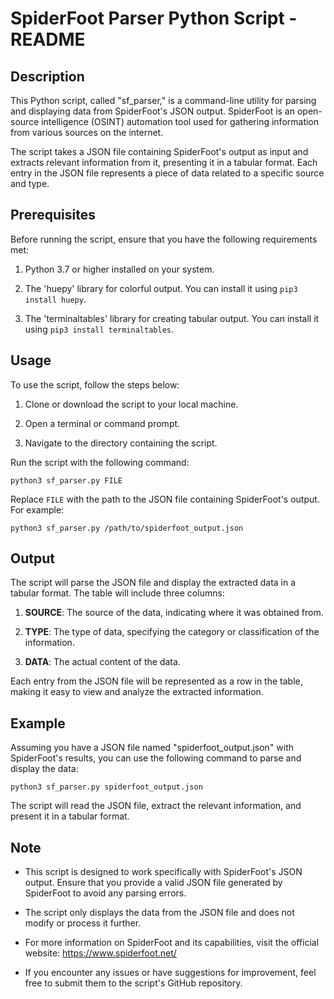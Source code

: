 # SpiderFoot Parser Python Script - README

## Description

This Python script, called "sf_parser," is a command-line utility for parsing and displaying data from SpiderFoot's JSON output. SpiderFoot is an open-source intelligence (OSINT) automation tool used for gathering information from various sources on the internet.

The script takes a JSON file containing SpiderFoot's output as input and extracts relevant information from it, presenting it in a tabular format. Each entry in the JSON file represents a piece of data related to a specific source and type.

## Prerequisites

Before running the script, ensure that you have the following requirements met:

1. Python 3.7 or higher installed on your system.

2. The 'huepy' library for colorful output. You can install it using `pip3 install huepy`.

3. The 'terminaltables' library for creating tabular output. You can install it using `pip3 install terminaltables`.

## Usage

To use the script, follow the steps below:

1. Clone or download the script to your local machine.

2. Open a terminal or command prompt.

3. Navigate to the directory containing the script.

Run the script with the following command:

```
python3 sf_parser.py FILE
```

Replace `FILE` with the path to the JSON file containing SpiderFoot's output. For example:

```
python3 sf_parser.py /path/to/spiderfoot_output.json
```

## Output

The script will parse the JSON file and display the extracted data in a tabular format. The table will include three columns:

1. **SOURCE**: The source of the data, indicating where it was obtained from.

2. **TYPE**: The type of data, specifying the category or classification of the information.

3. **DATA**: The actual content of the data.

Each entry from the JSON file will be represented as a row in the table, making it easy to view and analyze the extracted information.

## Example

Assuming you have a JSON file named "spiderfoot_output.json" with SpiderFoot's results, you can use the following command to parse and display the data:

```
python3 sf_parser.py spiderfoot_output.json
```

The script will read the JSON file, extract the relevant information, and present it in a tabular format.

## Note

- This script is designed to work specifically with SpiderFoot's JSON output. Ensure that you provide a valid JSON file generated by SpiderFoot to avoid any parsing errors.

- The script only displays the data from the JSON file and does not modify or process it further.

- For more information on SpiderFoot and its capabilities, visit the official website: https://www.spiderfoot.net/

- If you encounter any issues or have suggestions for improvement, feel free to submit them to the script's GitHub repository.
